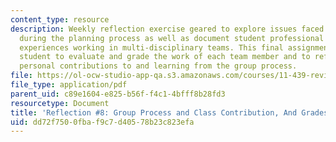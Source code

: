 ```yaml
---
content_type: resource
description: Weekly reflection exercise geared to explore issues faced by planners
  during the planning process as well as document student professional growth and
  experiences working in multi-disciplinary teams. This final assignment asks each
  student to evaluate and grade the work of each team member and to reflect on their
  personal contributions to and learning from the group process.
file: https://ol-ocw-studio-app-qa.s3.amazonaws.com/courses/11-439-revitalizing-urban-main-streets-st-claude-avenue-new-orleans-spring-2009/dd72f7500fbaf9c7d40578b23c823efa_MIT11_439s09_assn08_reflection08.pdf
file_type: application/pdf
parent_uid: c89e1604-e825-b56f-f4c1-4bfff8b28fd3
resourcetype: Document
title: 'Reflection #8: Group Process and Class Contribution, And Grades'
uid: dd72f750-0fba-f9c7-d405-78b23c823efa
---
```

